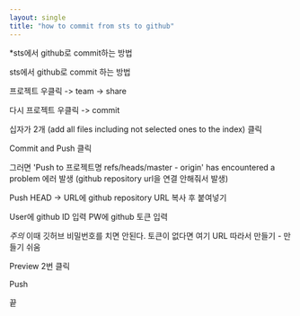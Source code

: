 ```yaml
---
layout: single
title: "how to commit from sts to github"
---
```


*sts에서 github로 commit하는 방법

sts에서 github로 commit 하는 방법

프로젝트 우클릭 -> team -> share 

다시 프로젝트 우클릭 -> commit

십자가 2개 (add all files including not selected ones to the index) 클릭

Commit and Push 클릭

그러면 'Push to 프로젝트명 refs/heads/master - origin' has encountered a problem 에러 발생 (github repository url을 연결 안해줘서 발생)

Push HEAD -> URL에 github repository URL 복사 후 붙여넣기

User에 github ID 입력
PW에 github 토큰 입력

*주의* 이때 깃허브 비밀번호를 치면 안된다. 
토큰이 없다면 여기 URL 따라서 만들기 - 만들기 쉬움		

Preview 2번 클릭 

Push 

끝
